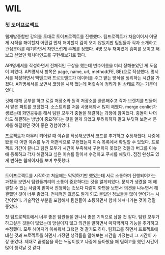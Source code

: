 # WIL

### 첫 토이프로젝트

웹개발종합반 강의를 토대로 토이프로젝트를 진행했다. 팀프로젝트가 처음이어서 어떻게 시작을 해야할지 어떤걸 먼저 해야할지 감이 오지 않았지만 팀원들과 각자 소개하고 관심분야를 얘기하면서 자연스럽게 주제를 정했다. 4명 모두 재미있게 흥미를 보이고 해보고 싶었던 캐치마인드를 구현해보기로 했다. 

API명세서를  작성하면서 전체적인 구상을 했는데 변수이름을 미리 정해놓았던 게 도움이 되었다. API명세서 항목은 page, name, url, method(FE, BE)으로 작성했다. 명세서를 작성하면서 백엔드와 프로트엔드가 데이터를 주고 받는 방식을 정리하는 시간을 가졌다. API명세서를 보면서 코딩을 시작 했는데 머릿속에 정리가 된 상태로 하는 기분이었다. 

깃에 대해 공부를 하고 로컬 저장소와 원격 저장소를 클론해주고 각자 브랜치를 만들어서 맡은 파트를 코딩했다. 소스트리를 처음 사용해봐서 많이 헤맸다. merge conlict가 생겼는데 화면공유를 해서 팀원 모두가 충돌을 해결하는 과정에 참여했다. 충돌이 나더라도 해결하는 방법이 중요하다는 것을 알게 되었고 두려워하지 말고 부딪혀 보면서 문제를 해결했던 것이 좋은 경험이었다.

프로젝트가 마무리 되어갈 때 이슈를 작성해보면서 코드를 추가하고 수정해줬다. 나중에 봤을 때 어떤 이슈를 누가 어떤식으로 구현했는지 이슈 목록에서 확일할 수 있었다.  프로젝트 기간이 끝나고 팀원 모두가 시간이 부족해서 구현하지 못했던 것들과 버그를 이슈에 등록하고 각자 해결하고 싶은 이슈를 맡아서 수정하고 푸시를 해줬다. 점점 완성도 있게 변하는 웹페이지를 보며 뿌듯했다. 

***    


토이프로젝트를 시작하고 처음에는 막막하기만 했었는데 서로 소통하며 진행되어가는 과정을 보면서 팀원들끼리의 소통이 중요하다는 것을 알게되었다. 문제가 생겼을 때 해결할 수 있는 사람이 맡아서 진행하는 것보다 다같이 화면을 보면서 의견을 나누면서 해결했던 것이 너무 좋았다. 전체적인 흐름도 알게 되고 몰랐던 정보들을 많이 얻어가는 시간이었다. 기술적인 부분을 포함해서 팀원들이 소통하면서 함께 헤쳐나가는 것이 정말 좋았다. 

첫 팀프로젝트에서 너무 좋은 팀원들을 만나서 좋은 기억으로 남을 것 같다. 팀원 모두가 하고싶은 것들이 많았는데 망설이지 않고 의견을 말하면서 마지막까지 기능을 추가하고 수정했다. 모두 헤어지기 아쉬워서 그랬던 것 같기도 하다. 팀회고를 하면서 프로젝트에 대한 것과 프로젝트를 하면서 가졌던 생각들을 말해보는 시간을 가졌는데  그 시간이 가장 좋았다. 제대로 끝맺음을 하는 느낌이었고 나중에 돌아봤을 때 팀회고를 했던 시간이 많이 생각날 것 같다.